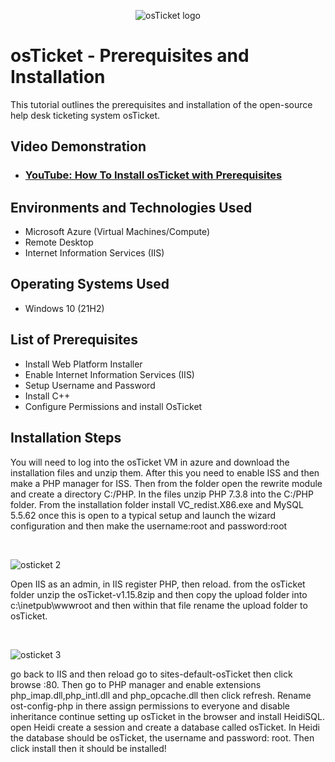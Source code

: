 <p align="center">
<img src="https://i.imgur.com/Clzj7Xs.png" alt="osTicket logo"/>
</p>

<h1>osTicket - Prerequisites and Installation</h1>
This tutorial outlines the prerequisites and installation of the open-source help desk ticketing system osTicket.<br />


<h2>Video Demonstration</h2>

- ### [YouTube: How To Install osTicket with Prerequisites](https://www.youtube.com)

<h2>Environments and Technologies Used</h2>

- Microsoft Azure (Virtual Machines/Compute)
- Remote Desktop
- Internet Information Services (IIS)

<h2>Operating Systems Used </h2>

- Windows 10</b> (21H2)

<h2>List of Prerequisites</h2>

- Install Web Platform Installer
- Enable Internet Information Services (IIS)
- Setup Username and Password
- Install C++
- Configure Permissions and install OsTicket

<h2>Installation Steps</h2>










You will need to log into the osTicket VM in azure and download the installation files and unzip them. After this you need to enable ISS and then make a PHP manager for ISS. Then from the folder open the rewrite module and create a directory C:/PHP. In the files unzip PHP 7.3.8 into the C:/PHP folder. From the installation folder install VC_redist.X86.exe and MySQL 5.5.62 once this is open to a typical setup and launch the wizard configuration and then make the username:root and password:root 
</p>
<br />


![osticket 2](https://github.com/user-attachments/assets/4d1b710f-3ce0-4f12-91fb-a7e78a5c6738)


</p>
<p>
Open IIS as an admin, in IIS register PHP, then reload. from the osTicket folder unzip the osTicket-v1.15.8zip and then copy the upload folder into c:\inetpub\wwwroot and then within that file rename the upload folder to osTicket.
</p>
<br />


![osticket 3](https://github.com/user-attachments/assets/a49bf052-9728-44b7-bf5a-56e80a3ed578)

</p>
<p>
go back to IIS and then reload go to sites-default-osTicket then click browse :80. Then go to PHP manager and enable extensions php_imap.dll,php_intl.dll and php_opcache.dll then click refresh. Rename ost-config-php in there assign permissions to everyone and disable inheritance continue setting up osTicket in the browser and install HeidiSQL. open Heidi create a session and create a database called osTicket. In Heidi the database should be osTicket, the username and password: root. Then click install then it should be installed!
<br />

